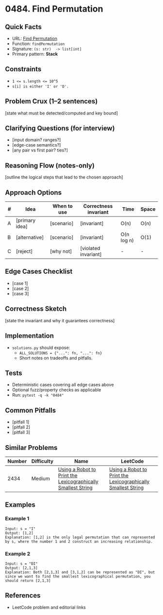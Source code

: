 # 0484. Find Permutation

## Quick Facts

- URL: [Find Permutation](https://leetcode.com/problems/find-permutation/)
- Function: `findPermutation`
- Signature: `(s: str)  -> list[int]`
- Primary pattern: **Stack**

## Constraints

- `1 <= s.length <= 10^5`
- `s[i] is either 'I' or 'D'.`

## Problem Crux (1–2 sentences)

[state what must be detected/computed and key bound]

## Clarifying Questions (for interview)

- [input domain? ranges?]
- [edge-case semantics?]
- [any pair vs first pair? ties?]

## Reasoning Flow (notes-only)

[outline the logical steps that lead to the chosen approach]

## Approach Options

| # | Idea | When to use | Correctness invariant | Time | Space |
|---|------|-------------|-----------------------|------|-------|
| A | [primary idea] | [scenario] | [invariant] | O(n) | O(n) |
| B | [alternative] | [scenario] | [invariant] | O(n log n) | O(1) |
| C | [reject] | [why not] | [violated invariant] | - | - |

## Edge Cases Checklist

- [case 1]
- [case 2]
- [case 3]

## Correctness Sketch

[state the invariant and why it guarantees correctness]

## Implementation

- `solutions.py` should expose:
  - `ALL_SOLUTIONS = {"...": fn, "...": fn}`
  - Short notes on tradeoffs and pitfalls.

## Tests

- Deterministic cases covering all edge cases above
- Optional fuzz/property checks as applicable
- Run: `pytest -q -k "0484"`

## Common Pitfalls

- [pitfall 1]
- [pitfall 2]
- [pitfall 3]

## Similar Problems

| Number | Difficulty | Name | LeetCode |
|---|---|---|---|
| 2434 | Medium | [Using a Robot to Print the Lexicographically Smallest String](../2434-using-a-robot-to-print-the-lexicographically-smallest-string/readme.md) | [Using a Robot to Print the Lexicographically Smallest String](https://leetcode.com/problems/using-a-robot-to-print-the-lexicographically-smallest-string/) |

## Examples

### Example 1

```text
Input: s = "I"
Output: [1,2]
Explanation: [1,2] is the only legal permutation that can represented by s, where the number 1 and 2 construct an increasing relationship.
```

### Example 2

```text
Input: s = "DI"
Output: [2,1,3]
Explanation: Both [2,1,3] and [3,1,2] can be represented as "DI", but since we want to find the smallest lexicographical permutation, you should return [2,1,3]
```

## References

- LeetCode problem and editorial links
